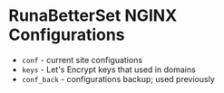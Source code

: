 # RunaBetterSet NGINX Configurations

- `conf`      - current site configuations
- `keys`      - Let's Encrypt keys that used in domains
- `conf_back` - configurations backup; used previously
